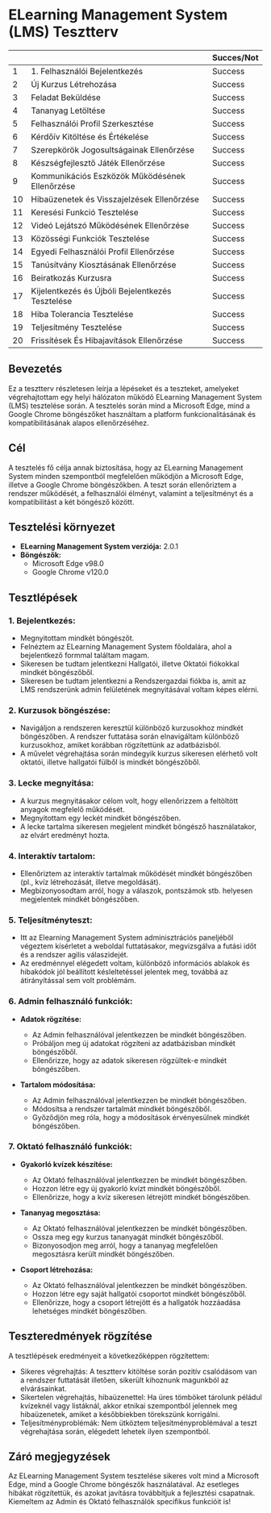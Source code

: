 # ELearning Management System (LMS) Tesztterv

|    |                                                  | Succes/Not |
|----|--------------------------------------------------|------------|
| 1  | 1. Felhasználói Bejelentkezés                    | Success    |
| 2  | Új Kurzus Létrehozása                            | Success    |
| 3  | Feladat Beküldése                                | Success    |
| 4  | Tananyag Letöltése                               | Success    |
| 5  | Felhasználói Profil Szerkesztése                 | Success    |
| 6  | Kérdőív Kitöltése és Értékelése                  | Success    |
| 7  | Szerepkörök Jogosultságainak Ellenőrzése         | Success    |
| 8  | Készségfejlesztő Játék Ellenőrzése               | Success    |
| 9  | Kommunikációs Eszközök Működésének Ellenőrzése   | Success    |
| 10 | Hibaüzenetek és Visszajelzések Ellenőrzése       | Success    |
| 11 | Keresési Funkció Tesztelése                      | Success    |
| 12 | Videó Lejátszó Működésének Ellenőrzése           | Success    |
| 13 | Közösségi Funkciók Tesztelése                    | Success    |
| 14 | Egyedi Felhasználói Profil Ellenőrzése           | Success    |
| 15 | Tanúsítvány Kiosztásának Ellenőrzése             | Success    |
| 16 | Beiratkozás Kurzusra                             | Success    |
| 17 | Kijelentkezés és Újbóli Bejelentkezés Tesztelése | Success    |
| 18 | Hiba Tolerancia Tesztelése                       | Success    |
| 19 | Teljesítmény Tesztelése                          | Success    |
| 20 | Frissítések És Hibajavítások Ellenőrzése         | Success    |


## Bevezetés

Ez a tesztterv részletesen leírja a lépéseket és a teszteket, amelyeket végrehajtottam egy helyi hálózaton működő ELearning Management System (LMS) tesztelése során. A tesztelés során mind a Microsoft Edge, mind a Google Chrome böngészőket használtam a platform funkcionalitásának és kompatibilitásának alapos ellenőrzéséhez.

## Cél

A tesztelés fő célja annak biztosítása, hogy az ELearning Management System minden szempontból megfelelően működjön a Microsoft Edge, illetve a Google Chrome böngészőkben. A teszt során ellenőriztem a rendszer működését, a felhasználói élményt, valamint a teljesítményt és a kompatibilitást a két böngésző között.

## Tesztelési környezet

- **ELearning Management System verziója:** 2.0.1
- **Böngészők:**
  - Microsoft Edge v98.0
  - Google Chrome v120.0

## Tesztlépések

### 1. Bejelentkezés:

   - Megnyitottam mindkét böngészőt.
   - Felnéztem az ELearning Management System főoldalára, ahol a bejelentkező formmal találtam magam.
   - Sikeresen be tudtam jelentkezni Hallgatói, illetve Oktatói fiókokkal mindkét böngészőből.
   - Sikeresen be tudtam jelentkezni a Rendszergazdai fiókba is, amit az LMS rendszerünk admin felületének megnyitásával voltam képes elérni.

### 2. Kurzusok böngészése:

   - Navigáljon a rendszeren keresztül különböző kurzusokhoz mindkét böngészőben. A rendszer futtatása során elnavigáltam különböző kurzusokhoz, amiket korábban rögzítettünk az adatbázisból.
   - A művelet végrehajtása során mindegyik kurzus sikeresen elérhető volt oktatói, illetve hallgatói fülből is mindkét böngészőből.

### 3. Lecke megnyitása:

   - A kurzus megnyitásakor célom volt, hogy ellenőrizzem a feltöltött anyagok megfelelő működését.
   - Megnyitottam egy leckét mindkét böngészőben.
   - A lecke tartalma sikeresen megjelent mindkét böngésző használatakor, az elvárt eredményt hozta.

### 4. Interaktív tartalom:

   - Ellenőriztem az interaktív tartalmak működését mindkét böngészőben (pl., kvíz létrehozását, illetve megoldását).
   - Megbizonyosodtam arról, hogy a válaszok, pontszámok stb. helyesen megjelentek mindkét böngészőben.

### 5. Teljesítményteszt:

   - Itt az Elearning Management System adminisztrációs paneljéből végeztem kísérletet a weboldal futtatásakor, megvizsgálva a futási időt és a rendszer agilis válaszidejét.
   - Az eredménnyel elégedett voltam, különböző információs ablakok és hibakódok jól beállított késleltetéssel jelentek meg, továbbá az átirányítással sem volt problémám.

### 6. Admin felhasználó funkciók:

   - **Adatok rögzítése:**
     - Az Admin felhasználóval jelentkezzen be mindkét böngészőben.
     - Próbáljon meg új adatokat rögzíteni az adatbázisban mindkét böngészőből.
     - Ellenőrizze, hogy az adatok sikeresen rögzültek-e mindkét böngészőben.

   - **Tartalom módosítása:**
     - Az Admin felhasználóval jelentkezzen be mindkét böngészőben.
     - Módosítsa a rendszer tartalmát mindkét böngészőből.
     - Győződjön meg róla, hogy a módosítások érvényesülnek mindkét böngészőben.

### 7. Oktató felhasználó funkciók:

   - **Gyakorló kvízek készítése:**
     - Az Oktató felhasználóval jelentkezzen be mindkét böngészőben.
     - Hozzon létre egy új gyakorló kvízt mindkét böngészőből.
     - Ellenőrizze, hogy a kvíz sikeresen létrejött mindkét böngészőben.

   - **Tananyag megosztása:**
     - Az Oktató felhasználóval jelentkezzen be mindkét böngészőben.
     - Ossza meg egy kurzus tananyagát mindkét böngészőből.
     - Bizonyosodjon meg arról, hogy a tananyag megfelelően megosztásra került mindkét böngészőben.

   - **Csoport létrehozása:**
     - Az Oktató felhasználóval jelentkezzen be mindkét böngészőben.
     - Hozzon létre egy saját hallgatói csoportot mindkét böngészőből.
     - Ellenőrizze, hogy a csoport létrejött és a hallgatók hozzáadása lehetséges mindkét böngészőben.

## Teszteredmények rögzítése

A tesztlépések eredményeit a következőképpen rögzítettem:

- Sikeres végrehajtás: A tesztterv kitöltése során pozitív csalódásom van a rendszer futtatását illetően, sikerült kihoznunk magunkból az elvárásainkat.
- Sikertelen végrehajtás, hibaüzenettel: Ha üres tömböket tárolunk péládul kvízeknél vagy listáknál, akkor etnikai szempontból jelennek meg hibaüzenetek, amiket a későbbiekben törekszünk korrigálni.
- Teljesítményproblémák: Nem ütköztem teljesítményproblémával a teszt végrehajtása során, elégedett lehetek ilyen szempontból.

## Záró megjegyzések

Az ELearning Management System tesztelése sikeres volt mind a Microsoft Edge, mind a Google Chrome böngészők használatával. Az esetleges hibákat rögzítettük, és azokat javításra továbbítjuk a fejlesztési csapatnak. Kiemeltem az Admin és Oktató felhasználók specifikus funkcióit is!
